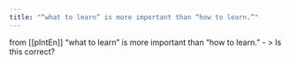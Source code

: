 ```yaml
---
title: "“what to learn” is more important than “how to learn.”"
---
```


from [[pIntEn]]
“what to learn” is more important than “how to learn.”
    - > Is this correct?
